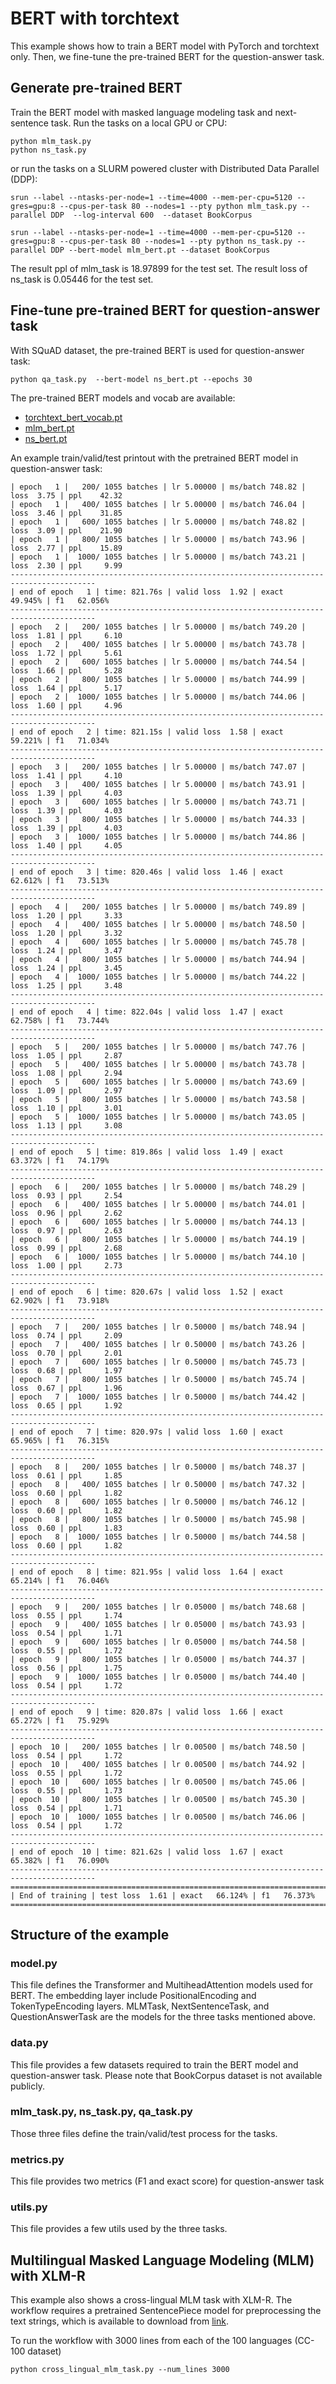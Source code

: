 # BERT with torchtext

This example shows how to train a BERT model with PyTorch and torchtext only. Then, we fine-tune the pre-trained BERT for the question-answer task.


## Generate pre-trained BERT

Train the BERT model with masked language modeling task and next-sentence task. Run the tasks on a local GPU or CPU:

    python mlm_task.py
    python ns_task.py

or run the tasks on a SLURM powered cluster with Distributed Data Parallel (DDP):

    srun --label --ntasks-per-node=1 --time=4000 --mem-per-cpu=5120 --gres=gpu:8 --cpus-per-task 80 --nodes=1 --pty python mlm_task.py --parallel DDP  --log-interval 600  --dataset BookCorpus

    srun --label --ntasks-per-node=1 --time=4000 --mem-per-cpu=5120 --gres=gpu:8 --cpus-per-task 80 --nodes=1 --pty python ns_task.py --parallel DDP --bert-model mlm_bert.pt --dataset BookCorpus

The result ppl of mlm_task is 18.97899 for the test set.
The result loss of ns_task is 0.05446 for the test set.

## Fine-tune pre-trained BERT for question-answer task

With SQuAD dataset, the pre-trained BERT is used for question-answer task:

    python qa_task.py  --bert-model ns_bert.pt --epochs 30

The pre-trained BERT models and vocab are available:

* [torchtext_bert_vocab.pt](https://pytorch.s3.amazonaws.com/models/text/torchtext_bert_example/torchtext_bert_vocab.pt)
* [mlm_bert.pt](https://pytorch.s3.amazonaws.com/models/text/torchtext_bert_example/mlm_bert.pt)
* [ns_bert.pt](https://pytorch.s3.amazonaws.com/models/text/torchtext_bert_example/ns_bert.pt)

An example train/valid/test printout with the pretrained BERT model in question-answer task:

    | epoch   1 |   200/ 1055 batches | lr 5.00000 | ms/batch 748.82 | loss  3.75 | ppl    42.32
    | epoch   1 |   400/ 1055 batches | lr 5.00000 | ms/batch 746.04 | loss  3.46 | ppl    31.85
    | epoch   1 |   600/ 1055 batches | lr 5.00000 | ms/batch 748.82 | loss  3.09 | ppl    21.90
    | epoch   1 |   800/ 1055 batches | lr 5.00000 | ms/batch 743.96 | loss  2.77 | ppl    15.89
    | epoch   1 |  1000/ 1055 batches | lr 5.00000 | ms/batch 743.21 | loss  2.30 | ppl     9.99
    -----------------------------------------------------------------------------------------
    | end of epoch   1 | time: 821.76s | valid loss  1.92 | exact   49.945% | f1   62.056%
    -----------------------------------------------------------------------------------------
    | epoch   2 |   200/ 1055 batches | lr 5.00000 | ms/batch 749.20 | loss  1.81 | ppl     6.10
    | epoch   2 |   400/ 1055 batches | lr 5.00000 | ms/batch 743.78 | loss  1.72 | ppl     5.61
    | epoch   2 |   600/ 1055 batches | lr 5.00000 | ms/batch 744.54 | loss  1.66 | ppl     5.28
    | epoch   2 |   800/ 1055 batches | lr 5.00000 | ms/batch 744.99 | loss  1.64 | ppl     5.17
    | epoch   2 |  1000/ 1055 batches | lr 5.00000 | ms/batch 744.06 | loss  1.60 | ppl     4.96
    -----------------------------------------------------------------------------------------
    | end of epoch   2 | time: 821.15s | valid loss  1.58 | exact   59.221% | f1   71.034%
    -----------------------------------------------------------------------------------------
    | epoch   3 |   200/ 1055 batches | lr 5.00000 | ms/batch 747.07 | loss  1.41 | ppl     4.10
    | epoch   3 |   400/ 1055 batches | lr 5.00000 | ms/batch 743.91 | loss  1.39 | ppl     4.03
    | epoch   3 |   600/ 1055 batches | lr 5.00000 | ms/batch 743.71 | loss  1.39 | ppl     4.03
    | epoch   3 |   800/ 1055 batches | lr 5.00000 | ms/batch 744.33 | loss  1.39 | ppl     4.03
    | epoch   3 |  1000/ 1055 batches | lr 5.00000 | ms/batch 744.86 | loss  1.40 | ppl     4.05
    -----------------------------------------------------------------------------------------
    | end of epoch   3 | time: 820.46s | valid loss  1.46 | exact   62.612% | f1   73.513%
    -----------------------------------------------------------------------------------------
    | epoch   4 |   200/ 1055 batches | lr 5.00000 | ms/batch 749.89 | loss  1.20 | ppl     3.33
    | epoch   4 |   400/ 1055 batches | lr 5.00000 | ms/batch 748.50 | loss  1.20 | ppl     3.32
    | epoch   4 |   600/ 1055 batches | lr 5.00000 | ms/batch 745.78 | loss  1.24 | ppl     3.47
    | epoch   4 |   800/ 1055 batches | lr 5.00000 | ms/batch 744.94 | loss  1.24 | ppl     3.45
    | epoch   4 |  1000/ 1055 batches | lr 5.00000 | ms/batch 744.22 | loss  1.25 | ppl     3.48
    -----------------------------------------------------------------------------------------
    | end of epoch   4 | time: 822.04s | valid loss  1.47 | exact   62.758% | f1   73.744%
    -----------------------------------------------------------------------------------------
    | epoch   5 |   200/ 1055 batches | lr 5.00000 | ms/batch 747.76 | loss  1.05 | ppl     2.87
    | epoch   5 |   400/ 1055 batches | lr 5.00000 | ms/batch 743.78 | loss  1.08 | ppl     2.94
    | epoch   5 |   600/ 1055 batches | lr 5.00000 | ms/batch 743.69 | loss  1.09 | ppl     2.97
    | epoch   5 |   800/ 1055 batches | lr 5.00000 | ms/batch 743.58 | loss  1.10 | ppl     3.01
    | epoch   5 |  1000/ 1055 batches | lr 5.00000 | ms/batch 743.05 | loss  1.13 | ppl     3.08
    -----------------------------------------------------------------------------------------
    | end of epoch   5 | time: 819.86s | valid loss  1.49 | exact   63.372% | f1   74.179%
    -----------------------------------------------------------------------------------------
    | epoch   6 |   200/ 1055 batches | lr 5.00000 | ms/batch 748.29 | loss  0.93 | ppl     2.54
    | epoch   6 |   400/ 1055 batches | lr 5.00000 | ms/batch 744.01 | loss  0.96 | ppl     2.62
    | epoch   6 |   600/ 1055 batches | lr 5.00000 | ms/batch 744.13 | loss  0.97 | ppl     2.63
    | epoch   6 |   800/ 1055 batches | lr 5.00000 | ms/batch 744.19 | loss  0.99 | ppl     2.68
    | epoch   6 |  1000/ 1055 batches | lr 5.00000 | ms/batch 744.10 | loss  1.00 | ppl     2.73
    -----------------------------------------------------------------------------------------
    | end of epoch   6 | time: 820.67s | valid loss  1.52 | exact   62.902% | f1   73.918%
    -----------------------------------------------------------------------------------------
    | epoch   7 |   200/ 1055 batches | lr 0.50000 | ms/batch 748.94 | loss  0.74 | ppl     2.09
    | epoch   7 |   400/ 1055 batches | lr 0.50000 | ms/batch 743.26 | loss  0.70 | ppl     2.01
    | epoch   7 |   600/ 1055 batches | lr 0.50000 | ms/batch 745.73 | loss  0.68 | ppl     1.97
    | epoch   7 |   800/ 1055 batches | lr 0.50000 | ms/batch 745.74 | loss  0.67 | ppl     1.96
    | epoch   7 |  1000/ 1055 batches | lr 0.50000 | ms/batch 744.42 | loss  0.65 | ppl     1.92
    -----------------------------------------------------------------------------------------
    | end of epoch   7 | time: 820.97s | valid loss  1.60 | exact   65.965% | f1   76.315%
    -----------------------------------------------------------------------------------------
    | epoch   8 |   200/ 1055 batches | lr 0.50000 | ms/batch 748.37 | loss  0.61 | ppl     1.85
    | epoch   8 |   400/ 1055 batches | lr 0.50000 | ms/batch 747.32 | loss  0.60 | ppl     1.82
    | epoch   8 |   600/ 1055 batches | lr 0.50000 | ms/batch 746.12 | loss  0.60 | ppl     1.82
    | epoch   8 |   800/ 1055 batches | lr 0.50000 | ms/batch 745.98 | loss  0.60 | ppl     1.83
    | epoch   8 |  1000/ 1055 batches | lr 0.50000 | ms/batch 744.58 | loss  0.60 | ppl     1.82
    -----------------------------------------------------------------------------------------
    | end of epoch   8 | time: 821.95s | valid loss  1.64 | exact   65.214% | f1   76.046%
    -----------------------------------------------------------------------------------------
    | epoch   9 |   200/ 1055 batches | lr 0.05000 | ms/batch 748.68 | loss  0.55 | ppl     1.74
    | epoch   9 |   400/ 1055 batches | lr 0.05000 | ms/batch 743.93 | loss  0.54 | ppl     1.71
    | epoch   9 |   600/ 1055 batches | lr 0.05000 | ms/batch 744.58 | loss  0.55 | ppl     1.72
    | epoch   9 |   800/ 1055 batches | lr 0.05000 | ms/batch 744.37 | loss  0.56 | ppl     1.75
    | epoch   9 |  1000/ 1055 batches | lr 0.05000 | ms/batch 744.40 | loss  0.54 | ppl     1.72
    -----------------------------------------------------------------------------------------
    | end of epoch   9 | time: 820.87s | valid loss  1.66 | exact   65.272% | f1   75.929%
    -----------------------------------------------------------------------------------------
    | epoch  10 |   200/ 1055 batches | lr 0.00500 | ms/batch 748.50 | loss  0.54 | ppl     1.72
    | epoch  10 |   400/ 1055 batches | lr 0.00500 | ms/batch 744.92 | loss  0.55 | ppl     1.72
    | epoch  10 |   600/ 1055 batches | lr 0.00500 | ms/batch 745.06 | loss  0.55 | ppl     1.73
    | epoch  10 |   800/ 1055 batches | lr 0.00500 | ms/batch 745.30 | loss  0.54 | ppl     1.71
    | epoch  10 |  1000/ 1055 batches | lr 0.00500 | ms/batch 746.06 | loss  0.54 | ppl     1.72
    -----------------------------------------------------------------------------------------
    | end of epoch  10 | time: 821.62s | valid loss  1.67 | exact   65.382% | f1   76.090%
    -----------------------------------------------------------------------------------------
    =========================================================================================
    | End of training | test loss  1.61 | exact   66.124% | f1   76.373% 
    =========================================================================================

## Structure of the example

### model.py

This file defines the Transformer and MultiheadAttention models used for BERT. The embedding layer include PositionalEncoding and TokenTypeEncoding layers. MLMTask, NextSentenceTask, and QuestionAnswerTask are the models for the three tasks mentioned above.

### data.py

This file provides a few datasets required to train the BERT model and question-answer task. Please note that BookCorpus dataset is not available publicly.


### mlm_task.py, ns_task.py, qa_task.py

Those three files define the train/valid/test process for the tasks.


### metrics.py

This file provides two metrics (F1 and exact score) for question-answer task


### utils.py

This file provides a few utils used by the three tasks.


## Multilingual Masked Language Modeling (MLM) with XLM-R

This example also shows a cross-lingual MLM task with XLM-R. The workflow requires a pretrained SentencePiece model for preprocessing the text strings, which is available to download from [link](https://pytorch.s3.amazonaws.com/models/text/torchtext_bert_example/sentencepiece.xlmr.model).

To run the workflow with 3000 lines from each of the 100 languages (CC-100 dataset)

    python cross_lingual_mlm_task.py --num_lines 3000 
